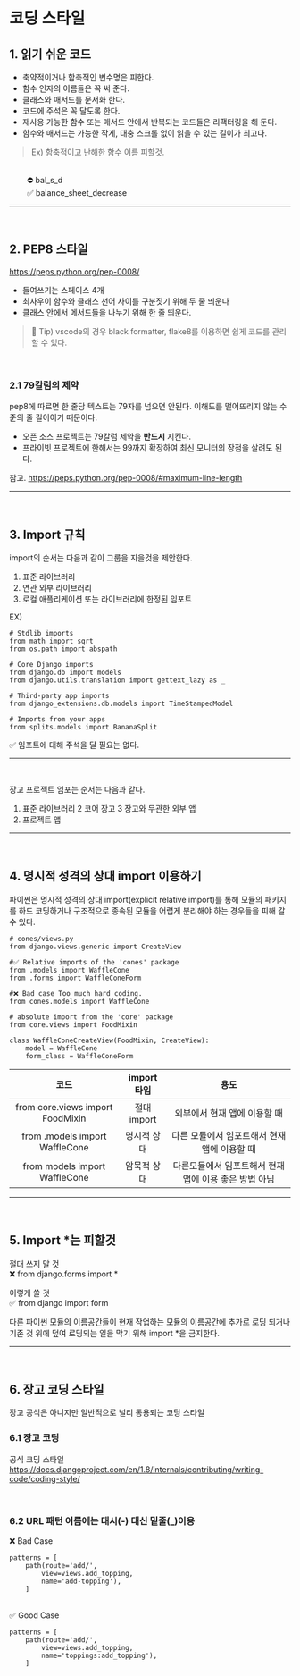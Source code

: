 # 코딩 스타일

## 1. 읽기 쉬운 코드
- 축약적이거나 함축적인 변수명은 피한다.
- 함수 인자의 이름들은 꼭 써 준다.
- 클래스와 매서드를 문서화 한다.
- 코드에 주석은 꼭 달도록 한다.
- 재사용 가능한 함수 또는 매서드 안에서 반복되는 코드들은 리팩터링을 해 둔다.
- 함수와 매서드는 가능한 작게, 대충 스크롤 없이 읽을 수 있는 길이가 최고다.

> Ex) 함축적이고 난해한 함수 이름 피할것. 
<br> 
&nbsp; &nbsp; &nbsp; &nbsp; ⛔ bal_s_d 
<br> 
&nbsp;&nbsp; &nbsp; &nbsp; &nbsp;✅ balance_sheet_decrease

---
<br>

## 2. PEP8 스타일
https://peps.python.org/pep-0008/

- 들여쓰기는 스페이스 4개
- 최사우이 함수와 클래스 선어 사이를 구분짓기 위해 두 줄 띄운다
- 클래스 안에서 메서드들을 나누기 위해 한 줄 띄운다. 

> 🤟 Tip) vscode의 경우 black formatter, flake8를 이용하면 쉽게 코드를 관리 할 수 있다.
<br>

### 2.1 79칼럼의 제약

pep8에 따르면 한 줄당 텍스트는 79자를 넘으면 안된다.
이해도를 떨어뜨리지 않는 수준의 줄 길이이기 때문이다.

- 오픈 소스 프로젝트는 79칼럼 제약을 **반드시** 지킨다.
- 프라이빗 프로젝트에 한해서는 99까지 확장하여 최신 모니터의 장점을 살려도 된다.

참고. https://peps.python.org/pep-0008/#maximum-line-length

---
<br>

## 3. Import 규칙

import의 순서는 다음과 같이 그룹을 지을것을 제안한다.
1. 표준 라이브러리 
2. 연관 외부 라이브러리
3. 로컬 애플리케이션 또는 라이브러리에 한정된 임포트

EX)
```
# Stdlib imports
from math import sqrt
from os.path import abspath

# Core Django imports
from django.db import models
from django.utils.translation import gettext_lazy as _

# Third-party app imports
from django_extensions.db.models import TimeStampedModel

# Imports from your apps
from splits.models import BananaSplit
```
✅ 임포트에 대해 주석을 달 필요는 없다.

----
<br>

장고 프로젝트 임포는 순서는 다음과 같다.

1. 표준 라이브러리 
2 코어 장고 
3 장고와 무관한 외부 앱
4. 프로젝트 앱

---
<br>

## 4. 명시적 성격의 상대 import 이용하기

파이썬은 명시적 성격의 상대 import(explicit relative import)를 통해 모듈의 패키지를 하드 코딩하거나 구조적으로 종속된 모듈을 어렵게 분리해야 하는 경우들을 피해 갈 수 있다.

```
# cones/views.py
from django.views.generic import CreateView

#✅ Relative imports of the 'cones' package
from .models import WaffleCone
from .forms import WaffleConeForm

#❌ Bad case Too much hard coding.
from cones.models import WaffleCone 

# absolute import from the 'core' package
from core.views import FoodMixin

class WaffleConeCreateView(FoodMixin, CreateView):
    model = WaffleCone
    form_class = WaffleConeForm
```



|코드|import 타입|용도|
|:------:|:---:|:------:|
|from core.views import FoodMixin|절대 import|외부에서 현재 앱에 이용할 때|
|from .models import WaffleCone|명시적 상대|다른 모듈에서 임포트해서 현재 앱에 이용할 때|
|from models import WaffleCone|암묵적 상대|다른모듈에서 임포트해서 현재앱에 이용 좋은 방법 아님|

---
<br>

## 5. Import *는 피할것

절대 쓰지 말 것<br>
❌ from django.forms import *

이렇게 쓸 것<br>
✅ from django import form

다른 파이썬 모듈의 이름공간들이 현재 작업하는 모듈의 이름공간에 추가로 로딩 되거나
기존 것 위에 덮여 로딩되는 일을 막기 위해 import *을 금지한다.

----
<br>

## 6. 장고 코딩 스타일

장고 공식은 아니지만 일반적으로 널리 통용되는 코딩 스타일
<br>

### 6.1 장고 코딩
공식 코딩 스타일
https://docs.djangoproject.com/en/1.8/internals/contributing/writing-code/coding-style/

<br>

### 6.2 URL 패턴 이름에는 대시(-) 대신 밑줄(_)이용
❌ Bad Case
```
patterns = [
    path(route='add/',
        view=views.add_topping,
        name='add-topping'),
    ]
```
<br>
✅ Good Case

```
patterns = [
    path(route='add/',
        view=views.add_topping,
        name='toppings:add_topping'),
    ]
```






